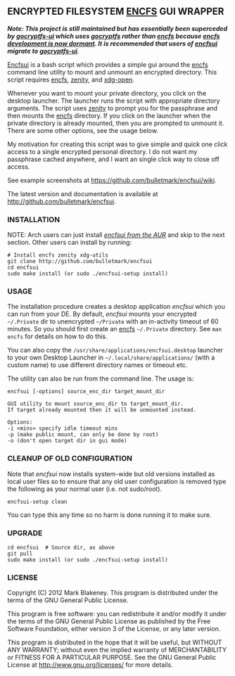 ## ENCRYPTED FILESYSTEM [ENCFS](http://www.arg0.net/encfs) GUI WRAPPER

_**Note: This project is still maintained but has essentially been
superceded by [gocryptfs-ui](https://github.com/bulletmark/gocryptfs-ui)
which uses [gocryptfs](https://github.com/rfjakob/gocryptfs) rather than
[encfs](http://www.arg0.net/encfs) because [encfs development is now
dormant](https://github.com/vgough/encfs#status). It is recommended that
users of [encfsui](https://github.com/bulletmark/encfsui)
migrate to
[gocryptfs-ui](https://github.com/bulletmark/gocryptfs-ui)**_.

[Encfsui](https://github.com/bulletmark/encfsui) is a bash script which
provides a simple gui around the
[encfs](http://www.arg0.net/encfs) command line utility to mount
and unmount an encrypted directory. This script requires
[encfs](http://www.arg0.net/encfs),
[zenity](http://live.gnome.org/Zenity), and
[xdg-open](http://portland.freedesktop.org/wiki/).

Whenever you want to mount your private directory, you click on the
desktop launcher. The launcher runs the script with appropriate
directory arguments. The script uses
[zenity](http://live.gnome.org/Zenity) to prompt you for the passphrase
and then mounts the [encfs](http://www.arg0.net/encfs) directory. If you
click on the launcher when the private directory is already mounted,
then you are prompted to unmount it. There are some other options, see
the usage below.

My motivation for creating this script was to give simple and quick one
click access to a single encrypted personal directory. I do not want my
passphrase cached anywhere, and I want an single click way to close off
access.

See example screenshots at https://github.com/bulletmark/encfsui/wiki.

The latest version and documentation is available at
http://github.com/bulletmark/encfsui.

### INSTALLATION

NOTE: Arch users can just install [_encfsui from the
AUR_](https://aur.archlinux.org/packages/encfsui/) and skip to the next
section. Other users can install by running:

    # Install encfs zenity xdg-utils
    git clone http://github.com/bulletmark/encfsui
    cd encfsui
    sudo make install (or sudo ./encfsui-setup install)

### USAGE

The installation procedure creates a desktop application _encfsui_ which
you can run from your DE. By default, _encfsui_ mounts your encrypted
`~/.Private` dir to unencrypted `~/Private` with an in-activity timeout
of 60 minutes. So you should first create an 
[encfs](http://www.arg0.net/encfs) `~/.Private` directory.
See `man encfs` for details on how to do this.

You can also copy the
`/usr/share/applications/encfsui.desktop` launcher to your own Desktop
Launcher in `~/.local/share/applications/` (with a custom name) to
use different directory names or timeout etc.

The utility can also be run from the command line. The usage is:

    encfsui [-options] source_enc_dir target_mount_dir

    GUI utility to mount source_enc_dir to target_mount_dir.
    If target already mounted then it will be unmounted instead.

    Options:
    -i <mins> specify idle timeout mins
    -p (make public mount, can only be done by root)
    -o (don't open target dir in gui mode)

### CLEANUP OF OLD CONFIGURATION

Note that _encfsui_ now installs system-wide but old versions installed
as local user files so to ensure that any old user configuration is
removed type the following as your normal user (i.e. not sudo/root).

    encfsui-setup clean

You can type this any time so no harm is done running it to make sure.

### UPGRADE

    cd encfsui  # Source dir, as above
    git pull
    sudo make install (or sudo ./encfsui-setup install)

### LICENSE

Copyright (C) 2012 Mark Blakeney. This program is distributed under the
terms of the GNU General Public License.

This program is free software: you can redistribute it and/or modify it
under the terms of the GNU General Public License as published by the
Free Software Foundation, either version 3 of the License, or any later
version.

This program is distributed in the hope that it will be useful, but
WITHOUT ANY WARRANTY; without even the implied warranty of
MERCHANTABILITY or FITNESS FOR A PARTICULAR PURPOSE. See the GNU General
Public License at <http://www.gnu.org/licenses/> for more details.

<!-- vim: se ai syn=markdown: -->
